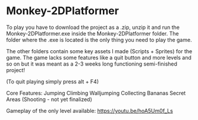 # Monkey-2DPlatformer

To play you have to download the project as a .zip, unzip it and run the Monkey-2DPlatformer.exe inside the Monkey-2DPlatformer folder. The folder where the .exe is located is the only thing you need to play the game.


The other folders contain some key assets I made (Scripts + Sprites) for the game. 
The game lacks some features like a quit button and more levels and so on but it was meant as a 2-3 weeks long functioning semi-finished project!

(To quit playing simply press alt + F4)



Core Features:
Jumping
Climbing
Walljumping
Collecting Bananas
Secret Areas
(Shooting - not yet finalized)


Gameplay of the only level available:
https://youtu.be/hoA5Um0f_Ls
